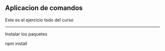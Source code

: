 ## Aplicacion de comandos

Este es el ejercicio todo del curso


****************
Instalar los paquetes


npm install